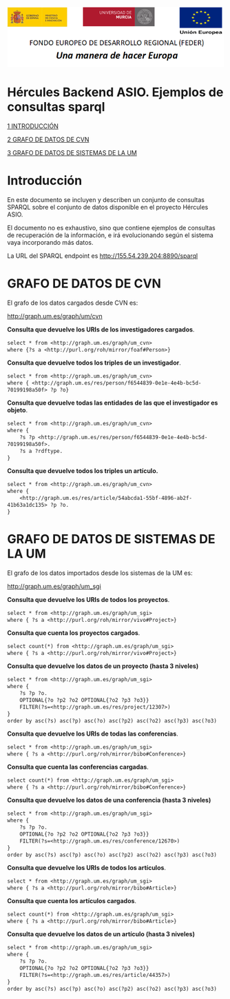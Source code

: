 ![](..//media/CabeceraDocumentosMD.png)

# Hércules Backend ASIO. Ejemplos de consultas sparql

[1 INTRODUCCIÓN](#introduccion)

[2 GRAFO DE DATOS DE CVN](#grafo-de-datos-de-cvn)

[3 GRAFO DE DATOS DE SISTEMAS DE LA UM](#grafo-de-datos-de-sistemas-de-la-um)

Introducción
============

En este documento se incluyen y describen un conjunto de consultas SPARQL sobre el 
conjunto de datos disponible en el proyecto Hércules ASIO.

El documento no es exhaustivo, sino que contiene ejemplos de consultas de 
recuperación de la información, e irá evolucionando según el sistema vaya incorporando
más datos.

La URL del SPARQL endpoint es http://155.54.239.204:8890/sparql

GRAFO DE DATOS DE CVN
=====================

El grafo de los datos cargados desde CVN es:

http://graph.um.es/graph/um/cvn

**Consulta que devuelve los URIs de los investigadores cargados**.

	select * from <http://graph.um.es/graph/um_cvn>
	where {?s a <http://purl.org/roh/mirror/foaf#Person>}

**Consulta que devuelve todos los triples de un investigador**.

	select * from <http://graph.um.es/graph/um_cvn>
	where { <http://graph.um.es/res/person/f6544839-0e1e-4e4b-bc5d-70199198a50f> ?p ?o}

**Consulta que devuelve todas las entidades de las que el investigador
es objeto**.

	select * from <http://graph.um.es/graph/um_cvn>
	where {
		?s ?p <http://graph.um.es/res/person/f6544839-0e1e-4e4b-bc5d-70199198a50f>.
		?s a ?rdftype.
	}

**Consulta que devuelve todos los triples un artículo.**

	select * from <http://graph.um.es/graph/um_cvn>
	where {
		<http://graph.um.es/res/article/54abcda1-55bf-4896-ab2f-41b63a1dc135> ?p ?o.
	}

GRAFO DE DATOS DE SISTEMAS DE LA UM
===================================

El grafo de los datos importados desde los sistemas de la UM es:

http://graph.um.es/graph/um_sgi

**Consulta que devuelve los URIs de todos los proyectos**.

	select * from <http://graph.um.es/graph/um_sgi>
	where { ?s a <http://purl.org/roh/mirror/vivo#Project>}

**Consulta que cuenta los proyectos cargados**.

	select count(*) from <http://graph.um.es/graph/um_sgi>
	where { ?s a <http://purl.org/roh/mirror/vivo#Project>}

**Consulta que devuelve los datos de un proyecto (hasta 3 niveles)** 

	select * from <http://graph.um.es/graph/um_sgi>
	where {
		?s ?p ?o.
		OPTIONAL{?o ?p2 ?o2 OPTIONAL{?o2 ?p3 ?o3}}
		FILTER(?s=<http://graph.um.es/res/project/12307>)
	}
	order by asc(?s) asc(?p) asc(?o) asc(?p2) asc(?o2) asc(?p3) asc(?o3)
	
**Consulta que devuelve los URIs de todas las conferencias**.

	select * from <http://graph.um.es/graph/um_sgi>
	where { ?s a <http://purl.org/roh/mirror/bibo#Conference>}

**Consulta que cuenta las conferencias cargadas**.

	select count(*) from <http://graph.um.es/graph/um_sgi>
	where { ?s a <http://purl.org/roh/mirror/bibo#Conference>}

**Consulta que devuelve los datos de una conferencia (hasta 3 niveles)**

	select * from <http://graph.um.es/graph/um_sgi>
	where {
		?s ?p ?o.
		OPTIONAL{?o ?p2 ?o2 OPTIONAL{?o2 ?p3 ?o3}}
		FILTER(?s=<http://graph.um.es/res/conference/12670>)
	}
	order by asc(?s) asc(?p) asc(?o) asc(?p2) asc(?o2) asc(?p3) asc(?o3)
	
**Consulta que devuelve los URIs de todos los artículos**.

	select * from <http://graph.um.es/graph/um_sgi>
	where { ?s a <http://purl.org/roh/mirror/bibo#Article>}

**Consulta que cuenta los artículos cargados**.

	select count(*) from <http://graph.um.es/graph/um_sgi>
	where { ?s a <http://purl.org/roh/mirror/bibo#Article>}

**Consulta que devuelve los datos de un artículo (hasta 3 niveles)** 

	select * from <http://graph.um.es/graph/um_sgi>
	where {
		?s ?p ?o.
		OPTIONAL{?o ?p2 ?o2 OPTIONAL{?o2 ?p3 ?o3}}
		FILTER(?s=<http://graph.um.es/res/article/44357>)
	}
	order by asc(?s) asc(?p) asc(?o) asc(?p2) asc(?o2) asc(?p3) asc(?o3)	
